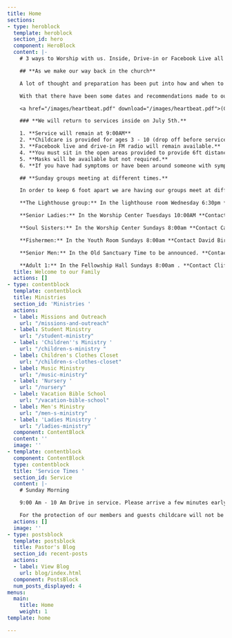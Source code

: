 ```yaml
---
title: Home
sections:
- type: heroblock
  template: heroblock
  section_id: hero
  component: HeroBlock
  content: |-
    # 3 ways to Worship with us. Inside, Drive-in or Facebook Live all at 9:00 AM Sundays

    ## **As we make our way back in the church**

    A lot of thought and preparation has been put into how and when to go back in the worship center. Our COVID committee was formed to help us make informed decisions. With county, city, health department and schools represented we knew they would know what is safest and best for our church.

    With that there have been some dates and recommendations made to our body on the best way to go back in the church while protecting those most vulnerable in our congregation.

    <a href="/images/heartbeat.pdf" download="/images/heartbeat.pdf">(Click here to download our latest Newsletter)</a>

    ### **We will return to services inside on July 5th.**

    1. **Service will remain at 9:00AM**
    2. **Childcare is provided for ages 3 - 10 (drop off before service in youthroom)**
    3. **Facebook live and drive-in FM radio will remain available.**
    4. **You must sit in the open areas provided to provide 6ft distance.**
    5. **Masks will be available but not required.**
    6. **If you have had symptoms or have been around someone with symptoms we ask you to please take advantage of our online service or continue to worship from your car via FM 87.9FM**

    ## **Sunday groups meeting at different times.**

    In order to keep 6 foot apart we are having our groups meet at different times and in larger rooms temporarily. We have suspended children’s groups at this time. Look for your groups new time and location below.

    **The Lighthouse group:** In the lighthouse room Wednesday 6:30pm **Contact Danny Sprague for more info:** 352-221-4847

    **Senior Ladies:** In the Worship Center Tuesdays 10:00AM **Contact Sonja Simmons for more info:** 352-538-0398

    **Soul Sisters:** In the Worship Center Sundays 8:00am **Contact Candy Dean for more info:** 352-214-0015

    **Fishermen:** In the Youth Room Sundays 8:00am **Contact David Bird for more info:** 352-572-2674

    **Senior Men:** In the Old Sanctuary Time to be announced. **Contact Steve Bird for more info:** 352-817-4711

    **Adult 1:** In the Fellowship Hall Sundays 8:00am . **Contact Cliff Norris for more info:** 352-538-7609
  title: Welcome to our Family
  actions: []
- type: contentblock
  template: contentblock
  title: Ministries
  section_id: 'Ministries '
  actions:
  - label: Missions and Outreach
    url: "/missions-and-outreach"
  - label: Student Ministry
    url: "/student-ministry"
  - label: 'Children''s Ministry '
    url: "/children-s-ministry "
  - label: Children's Clothes Closet
    url: "/children-s-clothes-closet"
  - label: Music Ministry
    url: "/music-ministry"
  - label: 'Nursery '
    url: "/nursery"
  - label: Vacation Bible School
    url: "/vacation-bible-school"
  - label: Men's Ministry
    url: "/men-s-ministry"
  - label: 'Ladies Ministry '
    url: "/ladies-ministry"
  component: ContentBlock
  content: ''
  image: ''
- template: contentblock
  component: ContentBlock
  type: contentblock
  title: 'Service Times '
  section_id: Service
  content: |-
    # Sunday Morning

    9:00 Am - 10 Am Drive in service. Please arrive a few minutes early for a good spot.

    For the protection of our members and guests childcare will not be provided.
  actions: []
  image: ''
- type: postsblock
  template: postsblock
  title: Pastor's Blog
  section_id: recent-posts
  actions:
  - label: View Blog
    url: blog/index.html
  component: PostsBlock
  num_posts_displayed: 4
menus:
  main:
    title: Home
    weight: 1
template: home

---
```

